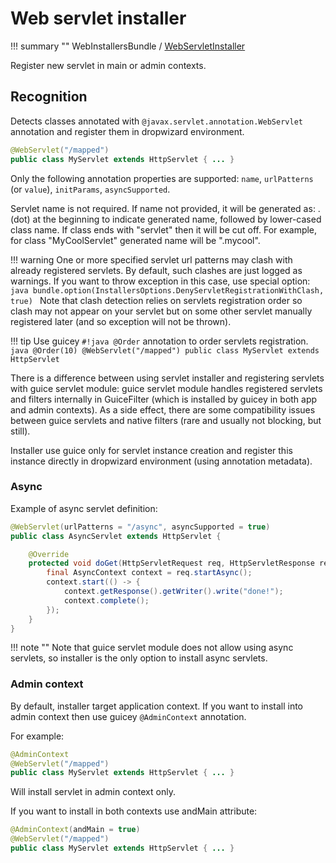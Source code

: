 # Web servlet installer

!!! summary ""
    WebInstallersBundle / [WebServletInstaller](https://github.com/xvik/dropwizard-guicey/tree/dw-2.1/src/main/java/ru/vyarus/dropwizard/guice/module/installer/feature/web/WebServletInstaller.java)        

Register new servlet in main or admin contexts.

## Recognition

Detects classes annotated with `@javax.servlet.annotation.WebServlet` annotation and register them in dropwizard environment.

```java
@WebServlet("/mapped")
public class MyServlet extends HttpServlet { ... }
```

Only the following annotation properties are supported: `name`, `urlPatterns` (or `value`), `initParams`, `asyncSupported`.

Servlet name is not required. If name not provided, it will be generated as:
. (dot) at the beginning to indicate generated name, followed by lower-cased class name. If class ends with "servlet" then it will be cut off.
For example, for class "MyCoolServlet" generated name will be ".mycool".

!!! warning
    One or more specified servlet url patterns may clash with already registered servlets. By default, such clashes are just logged as warnings.
    If you want to throw exception in this case, use special option:
    ```java
    bundle.option(InstallersOptions.DenyServletRegistrationWithClash, true)
    ```
    Note that clash detection relies on servlets registration order so clash may not appear on your servlet but on some other servlet manually registered later 
    (and so exception will not be thrown).

!!! tip 
    Use guicey `#!java @Order` annotation to order servlets registration.
    ```java
    @Order(10)
    @WebServlet("/mapped")
    public class MyServlet extends HttpServlet 
    ```
   
There is a difference between using servlet installer and registering servlets with guice servlet module:
guice servlet module handles registered servlets and filters internally in GuiceFilter (which is installed by guicey in both app and admin contexts).
As a side effect, there are some compatibility issues between guice servlets and native filters (rare and usually not blocking, but still).

Installer use guice only for servlet instance creation and register this instance directly in dropwizard environment (using annotation metadata).       

### Async

Example of async servlet definition:

```java
@WebServlet(urlPatterns = "/async", asyncSupported = true)
public class AsyncServlet extends HttpServlet {

    @Override
    protected void doGet(HttpServletRequest req, HttpServletResponse resp) throws ServletException, IOException {
        final AsyncContext context = req.startAsync();
        context.start(() -> {
            context.getResponse().getWriter().write("done!");
            context.complete();
        });
    }
}
```    
    
!!! note ""
    Note that guice servlet module does not allow using async servlets, so installer is the only option to install async servlets.
    
### Admin context

By default, installer target application context. If you want to install into admin context then 
use guicey `@AdminContext` annotation.

For example: 

```java
@AdminContext
@WebServlet("/mapped")
public class MyServlet extends HttpServlet { ... }
```

Will install servlet in admin context only.

If you want to install in both contexts use andMain attribute:

```java
@AdminContext(andMain = true)
@WebServlet("/mapped")
public class MyServlet extends HttpServlet { ... }
```
  